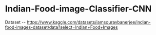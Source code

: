 # Indian-Food-image-Classifier-CNN

Dataset -- https://www.kaggle.com/datasets/iamsouravbanerjee/indian-food-images-dataset/data?select=Indian+Food+Images

